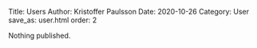 Title: Users
Author: Kristoffer Paulsson
Date: 2020-10-26
Category: User
save_as: user.html
order: 2

Nothing published.